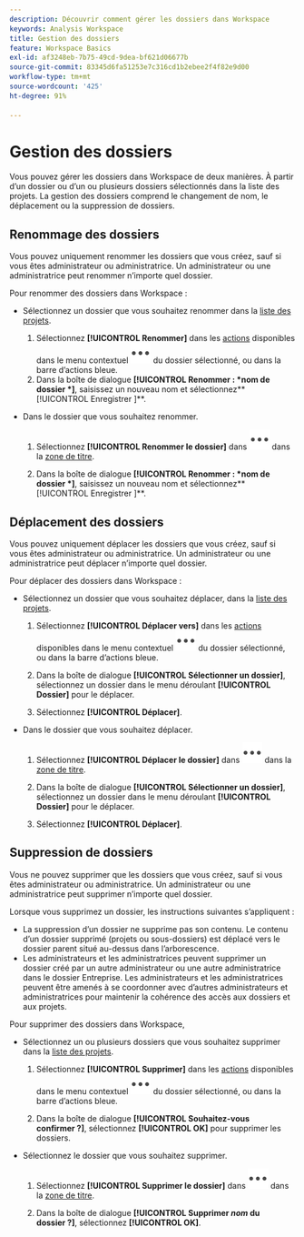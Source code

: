 ```yaml
---
description: Découvrir comment gérer les dossiers dans Workspace
keywords: Analysis Workspace
title: Gestion des dossiers
feature: Workspace Basics
exl-id: af3248eb-7b75-49cd-9dea-bf621d06677b
source-git-commit: 83345d6fa51253e7c316cd1b2ebee2f4f82e9d00
workflow-type: tm+mt
source-wordcount: '425'
ht-degree: 91%

---
```


# Gestion des dossiers

Vous pouvez gérer les dossiers dans Workspace de deux manières. À partir d’un dossier ou d’un ou plusieurs dossiers sélectionnés dans la liste des projets. La gestion des dossiers comprend le changement de nom, le déplacement ou la suppression de dossiers.

## Renommage des dossiers

Vous pouvez uniquement renommer les dossiers que vous créez, sauf si vous êtes administrateur ou administratrice. Un administrateur ou une administratrice peut renommer n’importe quel dossier.

Pour renommer des dossiers dans Workspace :

* Sélectionnez un dossier que vous souhaitez renommer dans la [liste des projets](/help/analyze/analysis-workspace/build-workspace-project/freeform-overview.md#project-list).

   1. Sélectionnez **[!UICONTROL Renommer]** dans les [actions](/help/analyze/analysis-workspace/build-workspace-project/freeform-overview.md#actions) disponibles dans le menu contextuel ![Plus](/help/assets/icons/More.svg) du dossier sélectionné, ou dans la barre d’actions bleue.
   1. Dans la boîte de dialogue **[!UICONTROL Renommer : *nom de dossier *]**, saisissez un nouveau nom et sélectionnez**[!UICONTROL Enregistrer ]**.

* Dans le dossier que vous souhaitez renommer.

   1. Sélectionnez **[!UICONTROL Renommer le dossier]** dans ![Plus](/help/assets/icons/More.svg) dans la [zone de titre](/help/analyze/analysis-workspace/build-workspace-project/freeform-overview.md#title-area).

   1. Dans la boîte de dialogue **[!UICONTROL Renommer : *nom de dossier *]**, saisissez un nouveau nom et sélectionnez**[!UICONTROL Enregistrer ]**.


## Déplacement des dossiers

Vous pouvez uniquement déplacer les dossiers que vous créez, sauf si vous êtes administrateur ou administratrice. Un administrateur ou une administratrice peut déplacer n’importe quel dossier.

Pour déplacer des dossiers dans Workspace :

* Sélectionnez un dossier que vous souhaitez déplacer, dans la [liste des projets](/help/analyze/analysis-workspace/build-workspace-project/freeform-overview.md#project-list).

   1. Sélectionnez **[!UICONTROL Déplacer vers]** dans les [actions](/help/analyze/analysis-workspace/build-workspace-project/freeform-overview.md#actions) disponibles dans le menu contextuel ![Plus](/help/assets/icons/More.svg) du dossier sélectionné, ou dans la barre d’actions bleue.
   1. Dans la boîte de dialogue **[!UICONTROL Sélectionner un dossier]**, sélectionnez un dossier dans le menu déroulant **[!UICONTROL Dossier]** pour le déplacer.

   1. Sélectionnez **[!UICONTROL Déplacer]**.

* Dans le dossier que vous souhaitez déplacer.

   1. Sélectionnez **[!UICONTROL Déplacer le dossier]** dans ![Plus](/help/assets/icons/More.svg) dans la [zone de titre](/help/analyze/analysis-workspace/build-workspace-project/freeform-overview.md#title-area).

   1. Dans la boîte de dialogue **[!UICONTROL Sélectionner un dossier]**, sélectionnez un dossier dans le menu déroulant **[!UICONTROL Dossier]** pour le déplacer.

   1. Sélectionnez **[!UICONTROL Déplacer]**.


## Suppression de dossiers

Vous ne pouvez supprimer que les dossiers que vous créez, sauf si vous êtes administrateur ou administratrice. Un administrateur ou une administratrice peut supprimer n’importe quel dossier.

Lorsque vous supprimez un dossier, les instructions suivantes s’appliquent :

* La suppression d’un dossier ne supprime pas son contenu. Le contenu d’un dossier supprimé (projets ou sous-dossiers) est déplacé vers le dossier parent situé au-dessus dans l’arborescence.
* Les administrateurs et les administratrices peuvent supprimer un dossier créé par un autre administrateur ou une autre administratrice dans le dossier Entreprise. Les administrateurs et les administratrices peuvent être amenés à se coordonner avec d’autres administrateurs et administratrices pour maintenir la cohérence des accès aux dossiers et aux projets.

Pour supprimer des dossiers dans Workspace,

* Sélectionnez un ou plusieurs dossiers que vous souhaitez supprimer dans la [liste des projets](/help/analyze/analysis-workspace/build-workspace-project/freeform-overview.md#project-list).

   1. Sélectionnez **[!UICONTROL Supprimer]** dans les [actions](/help/analyze/analysis-workspace/build-workspace-project/freeform-overview.md#actions) disponibles dans le menu contextuel ![Plus](/help/assets/icons/More.svg) du dossier sélectionné, ou dans la barre d’actions bleue.

   1. Dans la boîte de dialogue **[!UICONTROL Souhaitez-vous confirmer ?]**, sélectionnez **[!UICONTROL OK]** pour supprimer les dossiers.

* Sélectionnez le dossier que vous souhaitez supprimer.

   1. Sélectionnez **[!UICONTROL Supprimer le dossier]** dans ![Plus](/help/assets/icons/More.svg) dans la [zone de titre](/help/analyze/analysis-workspace/build-workspace-project/freeform-overview.md#title-area).

   1. Dans la boîte de dialogue **[!UICONTROL Supprimer *nom* du dossier ?]**, sélectionnez **[!UICONTROL OK]**.


<!-- 
# Delete Folders 

You can delete folders that you create.

**Guidelines**

*  Deleting a folder does not delete the contents of the folder. The contents of a deleted folder (projects or sub-folders) are moved to the immediate folder above in the folder hierarchy.
*  Admins can delete a folder within the Company folder that another admin created. Admins may need to coordinate with other Admins to keep folder and project access consistent. See [About Folders in Analytics](/help/analyze/analysis-workspace/build-workspace-project/workspace-folders/about-folders.md)

To delete a folder

1.  Click the **…** ellipsis icon in the top-right.

    ![](/help/analyze/analysis-workspace/build-workspace-project/assets/select-delete-folder.png)
 
2.  Select **Delete folder**.
 
    A confirmation notification indicates that the folder was deleted.

    ![](/help/analyze/analysis-workspace/build-workspace-project/assets/deleted-folder.png)

-->